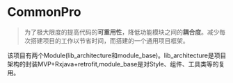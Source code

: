 # CommonPro

> 为了极大限度的提高代码的**可重用性**，降低功能模块之间的**耦合度**。减少每次搭建项目的工作以节省时间，而搭建的一个通用项目框架。

该项目有两个Module(lib_architecture和module_base)。lib_architecture是项目架构的封装MVP+Rxjava+retrofit,module_base是对Style、组件、工具类等的复用。
